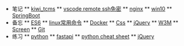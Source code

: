 <!-- test/_sidebar.md -->

* 笔记
** [kiwi_tcms](note/kiwi_tcms)
** [vscode remote ssh免密](note/remote_ssh)
** [nginx](note/nginx)
** [win10](note/win10)
** [SpringBoot](note/SpringBoot/)
* 备忘
** [ES6](memo/es6)
** [linux常用命令](memo/linux)
** [Docker](memo/docker)
** [Css](memo/css)
** [jQuery](memo/jquery)
** [W3M](memo/w3m)
** [Screen](memo/screen)
** [Git](memo/git)
* 练习
** [python](practic/python)
** [fastapi](practic/fastapi)
** [python cheat sheet](practic/python-cheat-sheet)
** [jQuery](practic/jQuery)